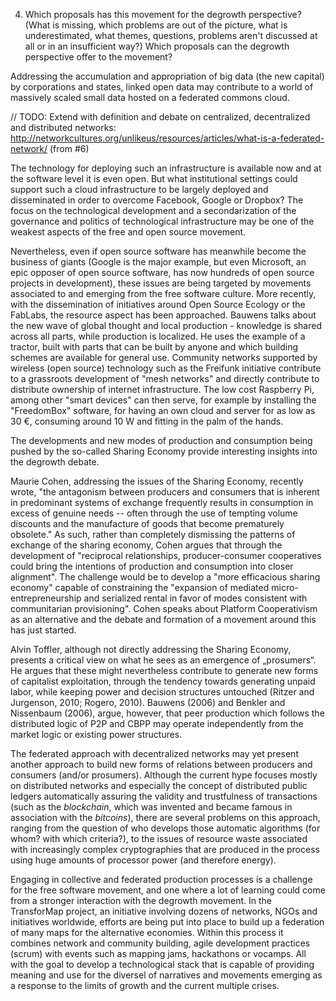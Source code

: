 4. Which proposals has this movement for the degrowth perspective? (What is missing, which problems are out of the picture, what is underestimated, what themes, questions, problems aren't discussed at all or in an insufficient way?) Which proposals can the degrowth perspective offer to the movement?

Addressing the accumulation and appropriation of big data (the new capital) by corporations and states, linked open data may contribute to a world of massively scaled small data hosted on a federated commons cloud. 

// TODO: Extend with definition and debate on centralized, decentralized and distributed networks: http://networkcultures.org/unlikeus/resources/articles/what-is-a-federated-network/ (from #6)

The technology for deploying such an infrastructure is available now and at the software level it is even open. But what institutional settings could support such a cloud infrastructure to be largely deployed and disseminated in order to overcome Facebook, Google or Dropbox? The focus on the technological development and a secondarization of the governance and politics of technological infrastructure may be one of the weakest aspects of the free and open source movement.

Nevertheless, even if open source software has meanwhile become the business of giants (Google is the major example, but even Microsoft, an epic opposer of open source software, has now hundreds of open source projects in development), these issues are being targeted by movements associated to and emerging from the free software culture. More recently, with the dissemination of initiatives around Open Source Ecology or the FabLabs, the resource aspect has been approached. Bauwens talks about the new wave of global thought and local production - knowledge is shared across all parts, while production is localized. He uses the example of a tractor, built with parts that can be built by anyone and which building schemes are available for general use. Community networks supported by wireless (open source) technology such as the Freifunk initiative contribute to a grassroots development of "mesh networks" and directly contribute to distribute ownership of internet infrastructure. The low cost Raspberry Pi, among other "smart devices" can then serve, for example by installing the "FreedomBox" software, for having an own cloud and server for as low as 30 €, consuming around 10 W and fitting in the palm of the hands.

The developments and new modes of production and consumption being pushed by the so-called Sharing Economy provide interesting insights into the degrowth debate. 

Maurie Cohen, addressing the issues of the Sharing Economy, recently wrote, "the antagonism between producers and consumers that is inherent in predominant systems of exchange frequently results in consumption in excess of genuine needs -- often through the use of tempting volume discounts and the manufacture of goods that become prematurely obsolete." As such, rather than completely dismissing the patterns of exchange of the sharing economy, Cohen argues that through the development of "reciprocal relationships, producer-consumer cooperatives could bring the intentions of production and consumption into closer alignment". The challenge would be to develop a "more efficacious sharing economy" capable of constraining the "expansion of mediated micro-entrepreneurship and serialized rental in favor of modes consistent with communitarian provisioning". Cohen speaks about Platform Cooperativism as an alternative and the debate and formation of a movement around this has just started.

Alvin Toffler, although not directly addressing the Sharing Economy, presents a critical view on what he sees as an emergence of „prosumers“. He argues that these might nevertheless contribute to generate new forms of capitalist exploitation, through the tendency towards generating unpaid labor, while keeping power and decision structures untouched (Ritzer and Jurgenson, 2010; Rogero, 2010). Bauwens (2006) and Benkler and Nissenbaum (2006), argue, however, that peer production which follows the distributed logic of P2P and CBPP may operate independently from the market logic or existing power structures.

The federated approach with decentralized networks may yet present another approach to build new forms of relations between producers and consumers (and/or prosumers). Although the current hype focuses mostly on distributed networks and especially the concept of distributed public ledgers automatically assuring the validity and trustfulness of transactions (such as the *blockchain*, which was invented and became famous in association with the *bitcoins*), there are several problems on this approach, ranging from the question of who develops those automatic algorithms (for whom? with which criteria?), to the issues of resource waste associated with increasingly complex cryptographies that are produced in the process using huge amounts of processor power (and therefore energy).

Engaging in collective and federated production processes is a challenge for the free software movement, and one where a lot of learning could come from a stronger interaction with the degrowth movement. In the TransforMap project, an initiative involving dozens of networks, NGOs and initiatives worldwide, efforts are being put into place to build up a federation of many maps for the alternative economies. Within this process it combines network and community building, agile development practices (scrum) with events such as mapping jams, hackathons or vocamps. All with the goal to develop a technological stack that is capable of providing meaning and use for the diversel of narratives and movements emerging as a response to the limits of growth and the current multiple crises.
